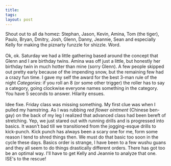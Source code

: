 ```yaml
---
title: 
tags: 
layout: post
---
```

Shout out to all da homez: Stephan, Jason, Kevin, Amina, Tom (the tiger), Paulo, Bryan, Dmitry, Josh, Glenn, Danny, Jeannie, Sean and especially Kelly for making the piznarty funzzle for shizzle.  Word. <br /><br />Ok, ok.  Saturday we had a little gathering based around the concept that Glenn and I are birthday twins.  Amina was off just a little, but honestly her birthday twin in much hotter than mine (sorry Glenn).  A few people skipped out pretty early because of the impending snow, but the remaining few had a crazy fun time.  I gave my self the award for the best 3-man rule of the night <i>Categories</i>: if you roll an 8 (or some other trigger) the roller has to say a category, going clockwise everyone names something in the category.  You have 5 seconds to answer.  Hilarity ensues. <br /><br />Idee fixe. Friday class was missing something.  My first clue was when I pulled my hamstring.  As I was rubbing <i>red flower ointment</i> (Chinese ben-gay) on the back of my leg I realized that advanced class had been bereft of stretching.  Yep, we just stared out with running drills and is progressed into basics.  It wasn't bad till we transitioned from the jogging-esque drills to kick-punch.  Kick punch has always been a scary one for me, form some reason I tend to shred things then.  We must do that basic too soon in the cycle these days.  Basics order is strange, I have been to a few wushu guans and they all seem to do things drastically different orders.  There has got too be an optimal way.  I'll have to get Kelly and Jeannie to analyze that one.  ISE's to the rescue!
